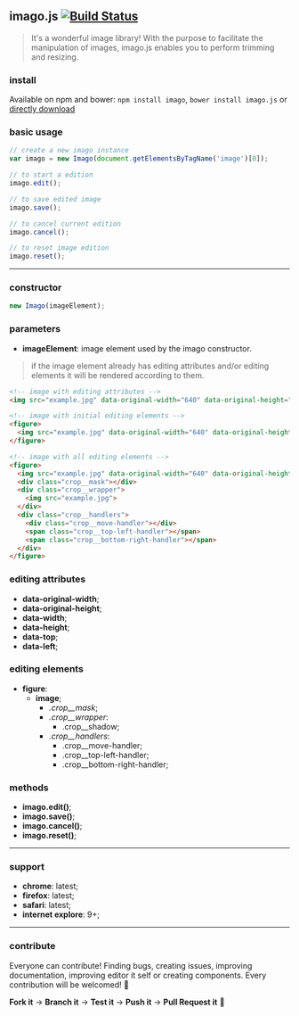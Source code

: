 ## imago.js [![Build Status](https://travis-ci.org/evandroeisinger/imago.js.svg?branch=master)](https://travis-ci.org/evandroeisinger/imago.js)

> It's a wonderful image library! With the purpose to facilitate the manipulation of images, imago.js enables you to perform trimming and resizing.

### install
Available on npm and bower:
`npm install imago`, `bower install imago.js` or [directly download](https://github.com/evandroeisinger/imago.js/raw/master/src/editore.js)

### basic usage
```javascript
// create a new imago instance
var imago = new Imago(document.getElementsByTagName('image')[0]);

// to start a edition
imago.edit();

// to save edited image
imago.save();

// to cancel current edition
imago.cancel();

// to reset image edition
imago.reset();
```

---
### constructor
```javascript
new Imago(imageElement);
```

### parameters
  - **imageElement**: image element used by the imago constructor. 

> if the image element already has editing attributes and/or editing elements it will be rendered according to them.

```html
<!-- image with editing attributes -->
<img src="example.jpg" data-original-width="640" data-original-height="424" data-width="640" data-height="424" data-top="0" data-left="0">

<!-- image with initial editing elements -->
<figure>
  <img src="example.jpg" data-original-width="640" data-original-height="424" data-width="640" data-height="424" data-top="0" data-left="0">
</figure>

<!-- image with all editing elements -->
<figure>
  <img src="example.jpg" data-original-width="640" data-original-height="424" data-width="640" data-height="424" data-top="0" data-left="0">
  <div class="crop__mask"></div>
  <div class="crop__wrapper">
    <img src="example.jpg">
  </div>
  <div class="crop__handlers">
    <div class="crop__move-handler"></div>
    <span class="crop__top-left-handler"></span>
    <span class="crop__bottom-right-handler"></span>
  </div>
</figure>
```

### editing attributes
- **data-original-width**;
- **data-original-height**;
- **data-width**;
- **data-height**;
- **data-top**;
- **data-left**;

### editing elements
- **figure**:
  - **image**;
    - *.crop__mask*;
    - *.crop__wrapper*:
      - .crop__shadow;
    - *.crop__handlers*:
      - .crop__move-handler;
      - .crop__top-left-handler;
      - .crop__bottom-right-handler;

### methods
- **imago.edit()**;
- **imago.save()**;
- **imago.cancel()**;
- **imago.reset()**;

---
### support
- **chrome**: latest;
- **firefox**: latest;
- **safari**: latest;
- **internet explore**: 9+;

---
### contribute
Everyone can contribute! Finding bugs, creating issues, improving documentation, improving editor it self or creating components.
Every contribution will be welcomed! :santa: 

**Fork it** -> **Branch it** -> **Test it** -> **Push it** -> **Pull Request it** :gem:
